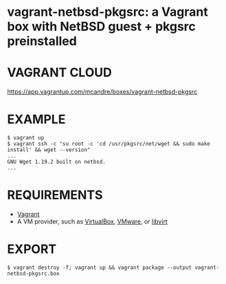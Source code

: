 # vagrant-netbsd-pkgsrc: a Vagrant box with NetBSD guest + pkgsrc preinstalled

# VAGRANT CLOUD

https://app.vagrantup.com/mcandre/boxes/vagrant-netbsd-pkgsrc

# EXAMPLE

```console
$ vagrant up
$ vagrant ssh -c "su root -c 'cd /usr/pkgsrc/net/wget && sudo make install' && wget --version"
...
GNU Wget 1.19.2 built on netbsd.
...
```

# REQUIREMENTS

* [Vagrant](https://www.vagrantup.com)
* A VM provider, such as [VirtualBox](https://www.virtualbox.org), [VMware](https://www.vmware.com), or [libvirt](https://libvirt.org)

# EXPORT

```console
$ vagrant destroy -f; vagrant up && vagrant package --output vagrant-netbsd-pkgsrc.box
```
